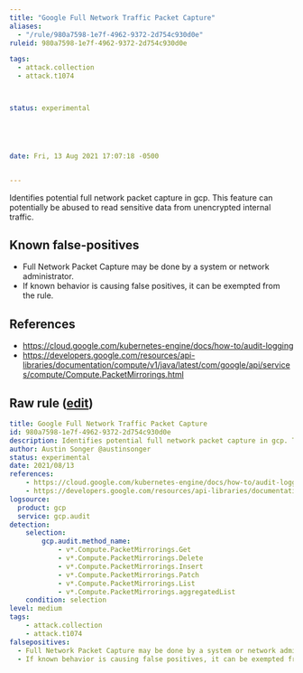 ```yaml
---
title: "Google Full Network Traffic Packet Capture"
aliases:
  - "/rule/980a7598-1e7f-4962-9372-2d754c930d0e"
ruleid: 980a7598-1e7f-4962-9372-2d754c930d0e

tags:
  - attack.collection
  - attack.t1074



status: experimental





date: Fri, 13 Aug 2021 17:07:18 -0500


---
```


Identifies potential full network packet capture in gcp. This feature can potentially be abused to read sensitive data from unencrypted internal traffic.

<!--more-->


## Known false-positives

* Full Network Packet Capture may be done by a system or network administrator.
* If known behavior is causing false positives, it can be exempted from the rule.



## References

* https://cloud.google.com/kubernetes-engine/docs/how-to/audit-logging
* https://developers.google.com/resources/api-libraries/documentation/compute/v1/java/latest/com/google/api/services/compute/Compute.PacketMirrorings.html


## Raw rule ([edit](https://github.com/SigmaHQ/sigma/edit/master/rules/cloud/gcp/gcp_full_network_traffic_packet_capture.yml))
```yaml
title: Google Full Network Traffic Packet Capture
id: 980a7598-1e7f-4962-9372-2d754c930d0e
description: Identifies potential full network packet capture in gcp. This feature can potentially be abused to read sensitive data from unencrypted internal traffic.
author: Austin Songer @austinsonger
status: experimental
date: 2021/08/13
references:
    - https://cloud.google.com/kubernetes-engine/docs/how-to/audit-logging
    - https://developers.google.com/resources/api-libraries/documentation/compute/v1/java/latest/com/google/api/services/compute/Compute.PacketMirrorings.html
logsource:
  product: gcp
  service: gcp.audit
detection:
    selection:
        gcp.audit.method_name: 
            - v*.Compute.PacketMirrorings.Get
            - v*.Compute.PacketMirrorings.Delete
            - v*.Compute.PacketMirrorings.Insert
            - v*.Compute.PacketMirrorings.Patch
            - v*.Compute.PacketMirrorings.List
            - v*.Compute.PacketMirrorings.aggregatedList
    condition: selection
level: medium
tags:
    - attack.collection
    - attack.t1074
falsepositives:
  - Full Network Packet Capture may be done by a system or network administrator. 
  - If known behavior is causing false positives, it can be exempted from the rule.

```
